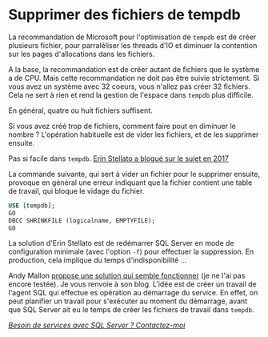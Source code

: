 # Supprimer des fichiers de tempdb

La recommandation de Microsoft pour l'optimisation de `tempdb` est de créer plusieurs fichier, pour parraléliser les threads d'IO et diminuer la contention sur les pages d'allocations dans les fichiers.

A la base, la recommandation est de créer autant de fichiers que le système a de CPU. Mais cette recommandation ne doit pas être suivie strictement. Si vous avez un système avec 32 coeurs, vous n'allez pas créer 32 fichiers. Cela ne sert à rien et rend la gestion de l'espace dans `tempdb` plus difficile.

En général, quatre ou huit fichiers suffisent.

Si vous avez créé trop de fichiers, comment faire pout en diminuer le nombre ? L'opération habituelle est de vider les fichiers, et de les supprimer ensuite.

Pas si facile dans `tempdb`. [Erin Stellato a blogué sur le sujet en 2017](https://www.sqlskills.com/blogs/erin/remove-files-from-tempdb/)

La commande suivante, qui sert à vider un fichier pour le supprimer ensuite, provoque en général une erreur indiquant que la fichier contient une table de travail, qui bloque le vidage du fichier.

```sql
USE [tempdb];
GO
DBCC SHRINKFILE (logicalname, EMPTYFILE);
GO
```

La solution d'Erin Stellato est de redémarrer SQL Server en mode de configuration minimale (avec l'option `-f`) pour effectuer la suppression. En production, cela implique du temps d'indisponibilité ...

Andy Mallon [propose une solution qui semble fonctionner](https://am2.co/2020/04/fixing-tempdb/) (je ne l'ai pas encore testée). Je vous renvoie à son blog. L'idée est de créer un travail de l'agent SQL qui effectue es opération au démarrage du service. En effet, on peut planifier un travail pour s'exécuter au moment du démarrage, avant que SQL Server ait eu le temps de créer les fichiers de travail dans `tempdb`.


*[Besoin de services avec SQL Server ? Contactez-moi](https://www.pachadata.com/contact/)*
